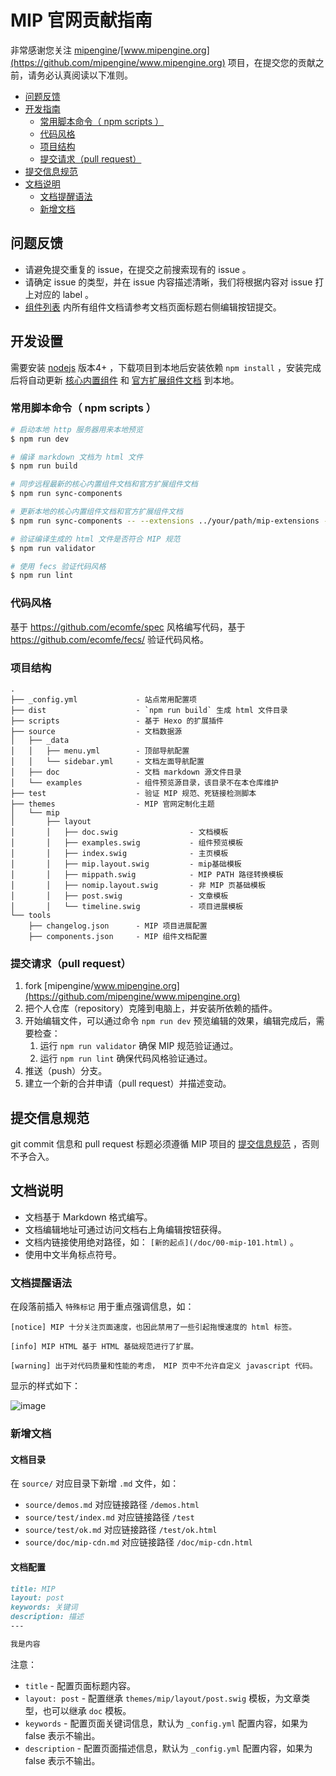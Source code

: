 # MIP 官网贡献指南

非常感谢您关注 [mipengine](https://github.com/mipengine)/[www.mipengine.org](https://github.com/mipengine/www.mipengine.org) 项目，在提交您的贡献之前，请务必认真阅读以下准则。

- [问题反馈](#issue)
- [开发指南](#develop)
    - [常用脚本命令（ npm scripts ）](#npm-scripts)
    - [代码风格](#code-spec)
    - [项目结构](#dir-spec)
    - [提交请求（pull request）](#pull-request)
- [提交信息规范](#commit-message-spec)
- [文档说明](#docs-spec)
    - [文档提醒语法](#docs-tips)
    - [新增文档](#new-docs)

<a id="issue"></a>
## 问题反馈

- 请避免提交重复的 issue，在提交之前搜索现有的 issue 。
- 请确定 issue 的类型，并在 issue 内容描述清晰，我们将根据内容对 issue 打上对应的 label 。
- [组件列表](https://www.mipengine.org/doc/3-widget/10-widgets.html) 内所有组件文档请参考文档页面标题右侧编辑按钮提交。

<a id="develop"></a>
## 开发设置

需要安装 [nodejs](https://nodejs.org/) 版本4+ ，下载项目到本地后安装依赖 `npm install` ，安装完成后将自动更新 [核心内置组件](https://github.com/mipengine/mip/tree/master/src/components) 和 [官方扩展组件文档](https://github.com/mipengine/mip-extensions) 到本地。

<a id="npm-scripts"></a>
### 常用脚本命令（ npm scripts ）

``` bash
# 启动本地 http 服务器用来本地预览
$ npm run dev

# 编译 markdown 文档为 html 文件
$ npm run build

# 同步远程最新的核心内置组件文档和官方扩展组件文档
$ npm run sync-components

# 更新本地的核心内置组件文档和官方扩展组件文档
$ npm run sync-components -- --extensions ../your/path/mip-extensions --core ../your/path/mip

# 验证编译生成的 html 文件是否符合 MIP 规范
$ npm run validator

# 使用 fecs 验证代码风格
$ npm run lint
```

<a id="code-spec"></a>
### 代码风格

基于 <https://github.com/ecomfe/spec> 风格编写代码，基于 <https://github.com/ecomfe/fecs/> 验证代码风格。

<a id="dir-spec"></a>
### 项目结构

```
.
├── _config.yml             - 站点常用配置项
├── dist                    - `npm run build` 生成 html 文件目录
├── scripts                 - 基于 Hexo 的扩展插件
├── source                  - 文档数据源
│   ├── _data
│   │   ├── menu.yml        - 顶部导航配置
│   │   └── sidebar.yml     - 文档左面导航配置
│   ├── doc                 - 文档 markdown 源文件目录
│   └── examples            - 组件预览源目录，该目录不在本仓库维护
├── test                    - 验证 MIP 规范、死链接检测脚本
├── themes                  - MIP 官网定制化主题
│   └── mip
│       ├── layout
│       │   ├── doc.swig                - 文档模板
│       │   ├── examples.swig           - 组件预览模板
│       │   ├── index.swig              - 主页模板
│       │   ├── mip.layout.swig         - mip基础模板
│       │   ├── mippath.swig            - MIP PATH 路径转换模板
│       │   ├── nomip.layout.swig       - 非 MIP 页基础模板
│       │   ├── post.swig               - 文章模板
│       │   └── timeline.swig           - 项目进展模板
└── tools
    ├── changelog.json      - MIP 项目进展配置
    ├── components.json     - MIP 组件文档配置
```

<a id="pull-request"></a>
### 提交请求（pull request）

1. fork [mipengine/www.mipengine.org](https://github.com/mipengine/www.mipengine.org)
1. 把个人仓库（repository）克隆到电脑上，并安装所依赖的插件。
1. 开始编辑文件，可以通过命令 `npm run dev` 预览编辑的效果，编辑完成后，需要检查：
    1. 运行 `npm run validator` 确保 MIP 规范验证通过。
    2. 运行 `npm run lint` 确保代码风格验证通过。
1. 推送（push）分支。
1. 建立一个新的合并申请（pull request）并描述变动。

<a id="commit-message-spec"></a>
## 提交信息规范

git commit 信息和 pull request 标题必须遵循 MIP 项目的 [提交信息规范](https://github.com/mipengine/spec/blob/master/docs/commit-message-spec.md) ，否则不予合入。

<a id="docs-spec"></a>
## 文档说明

- 文档基于 Markdown 格式编写。
- 文档编辑地址可通过访问文档右上角编辑按钮获得。
- 文档内链接使用绝对路径，如： `[新的起点](/doc/00-mip-101.html)` 。
- 使用中文半角标点符号。

<a id="docs-tips"></a>
### 文档提醒语法

在段落前插入 `特殊标记` 用于重点强调信息，如：

```
[notice] MIP 十分关注页面速度，也因此禁用了一些引起拖慢速度的 html 标签。

[info] MIP HTML 基于 HTML 基础规范进行了扩展。

[warning] 出于对代码质量和性能的考虑， MIP 页中不允许自定义 javascript 代码。
```

显示的样式如下：

![image](https://user-images.githubusercontent.com/3872051/32155586-25267f66-bd73-11e7-8c3e-dc862e4aa530.png)

<a id="new-docs"></a>
### 新增文档

#### 文档目录

在 `source/` 对应目录下新增 `.md` 文件，如：

- `source/demos.md` 对应链接路径 `/demos.html`
- `source/test/index.md` 对应链接路径 `/test`
- `source/test/ok.md` 对应链接路径 `/test/ok.html`
- `source/doc/mip-cdn.md` 对应链接路径 `/doc/mip-cdn.html`

#### 文档配置

```markdown
title: MIP
layout: post
keywords: 关键词
description: 描述
---

我是内容
```

注意：

- `title` - 配置页面标题内容。
- `layout: post` - 配置继承 `themes/mip/layout/post.swig` 模板，为文章类型，也可以继承 `doc` 模板。
- `keywords` - 配置页面关键词信息，默认为 `_config.yml` 配置内容，如果为 false 表示不输出。
- `description` - 配置页面描述信息，默认为 `_config.yml` 配置内容，如果为 false 表示不输出。
